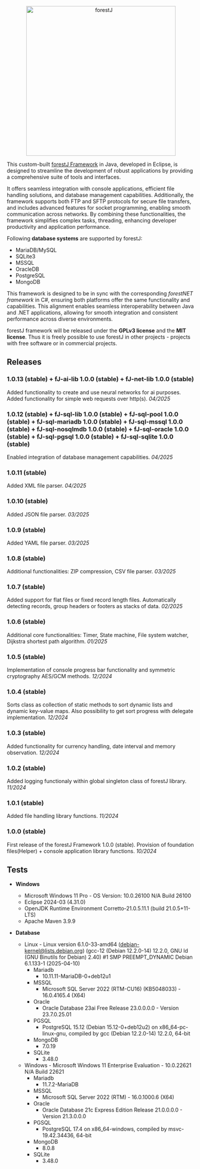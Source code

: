 <p align="center">
  <a href="https://forestany.net/" target="_blank">
    <img alt="forestJ" src="https://forestany.net/pngs/fjava-logo.png" width="400">
  </a>
</p>

This custom-built [forestJ Framework](https://forestany.net/fjava.php) in Java, developed in Eclipse, is designed to streamline the development of robust applications by providing a comprehensive suite of tools and interfaces.

It offers seamless integration with console applications, efficient file handling solutions, and database management capabilities. Additionally, the framework supports both FTP and SFTP protocols for secure file transfers, and includes advanced features for socket programming, enabling smooth communication across networks. By combining these functionalities, the framework simplifies complex tasks, threading, enhancing developer productivity and application performance.

Following **database systems** are supported by forestJ:

* MariaDB/MySQL
* SQLite3
* MSSQL
* OracleDB
* PostgreSQL
* MongoDB

This framework is designed to be in sync with the corresponding *forestNET framework* in C#, ensuring both platforms offer the same functionality and capabilities. This alignment enables seamless interoperability between Java and .NET applications, allowing for smooth integration and consistent performance across diverse environments.

forestJ framework will be released under the **GPLv3 license** and the **MIT license**. Thus it is freely possible to use forestJ in other projects - projects with free software or in commercial projects.

## Releases

### 1.0.13 (stable) + fJ-ai-lib 1.0.0 (stable) + fJ-net-lib 1.0.0 (stable)
Added functionality to create and use neural networks for ai purposes. Added functionality for simple web requests over http(s). *04/2025*

### 1.0.12 (stable) + fJ-sql-lib 1.0.0 (stable) + fJ-sql-pool 1.0.0 (stable) + fJ-sql-mariadb 1.0.0 (stable) + fJ-sql-mssql 1.0.0 (stable) + fJ-sql-nosqlmdb 1.0.0 (stable) + fJ-sql-oracle 1.0.0 (stable) + fJ-sql-pgsql 1.0.0 (stable) + fJ-sql-sqlite 1.0.0 (stable)
Enabled integration of database management capabilities. *04/2025*

### 1.0.11 (stable)
Added XML file parser. *04/2025*

### 1.0.10 (stable)
Added JSON file parser. *03/2025*

### 1.0.9 (stable)
Added YAML file parser. *03/2025*

### 1.0.8 (stable)
Additional functionalities: ZIP compression, CSV file parser. *03/2025*

### 1.0.7 (stable)
Added support for flat files or fixed record length files. Automatically detecting records, group headers or footers as stacks of data. *02/2025*

### 1.0.6 (stable)
Additional core functionalities: Timer, State machine, File system watcher, Dijkstra shortest path algorithm. *01/2025*

### 1.0.5 (stable)
Implementation of console progress bar functionality and symmetric cryptography AES/GCM methods. *12/2024*

### 1.0.4 (stable)
Sorts class as collection of static methods to sort dynamic lists and dynamic key-value maps. Also possibility to get sort progress with delegate implementation. *12/2024*

### 1.0.3 (stable)
Added functionality for currency handling, date interval and memory observation. *12/2024*

### 1.0.2 (stable)
Added logging functionaly within global singleton class of forestJ library. *11/2024*

### 1.0.1 (stable)
Added file handling library functions. *11/2024*

### 1.0.0 (stable)
First release of the forestJ Framework 1.0.0 (stable). Provision of foundation files(Helper) + console application library functions. *10/2024*

## Tests

* **Windows**
	* Microsoft Windows 11 Pro - OS Version: 10.0.26100 N/A Build 26100
	* Eclipse 2024-03 (4.31.0)
  * OpenJDK Runtime Environment Corretto-21.0.5.11.1 (build 21.0.5+11-LTS)
  * Apache Maven 3.9.9

* **Database**

  * Linux - Linux version 6.1.0-33-amd64 (debian-kernel@lists.debian.org) (gcc-12 (Debian 12.2.0-14) 12.2.0, GNU ld (GNU Binutils for Debian) 2.40) #1 SMP PREEMPT_DYNAMIC Debian 6.1.133-1 (2025-04-10)
    * Mariadb
      * 10.11.11-MariaDB-0+deb12u1
    * MSSQL
      * Microsoft SQL Server 2022 (RTM-CU16) (KB5048033) - 16.0.4165.4 (X64)
    * Oracle
      * Oracle Database 23ai Free Release 23.0.0.0.0 - Version 23.7.0.25.01
    * PGSQL
      * PostgreSQL 15.12 (Debian 15.12-0+deb12u2) on x86_64-pc-linux-gnu, compiled by gcc (Debian 12.2.0-14) 12.2.0, 64-bit
    * MongoDB
      * 7.0.19
    * SQLite
      * 3.48.0
  * Windows - Microsoft Windows 11 Enterprise Evaluation - 10.0.22621 N/A Build 22621
    * Mariadb
      * 11.7.2-MariaDB
    * MSSQL
      * Microsoft SQL Server 2022 (RTM) - 16.0.1000.6 (X64)
    * Oracle
      * Oracle Database 21c Express Edition Release 21.0.0.0.0 - Version 21.3.0.0.0
    * PGSQL
      * PostgreSQL 17.4 on x86_64-windows, compiled by msvc-19.42.34436, 64-bit
    * MongoDB
      * 8.0.8
    * SQLite
      * 3.48.0